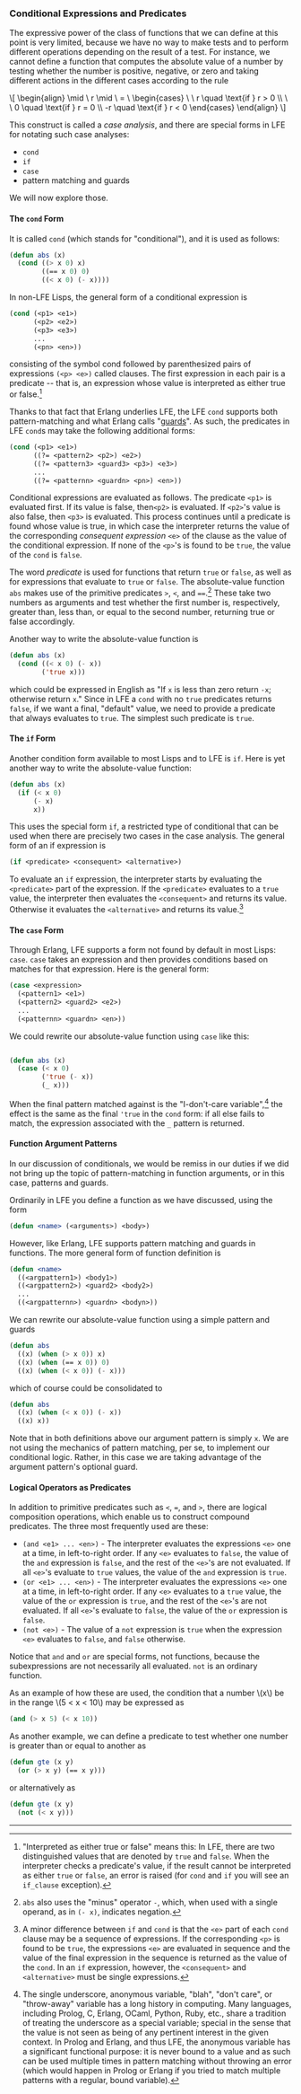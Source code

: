 ### Conditional Expressions and Predicates

The expressive power of the class of functions that we can define at this point is very limited, because we have no way to make tests and to perform different operations depending on the result of a test. For instance, we cannot define a function that computes the absolute value of a number by testing whether the number is positive, negative, or zero and taking different actions in the different cases according to the rule

\\[
\begin{align}
\mid \ r \mid \ = \ \begin{cases}
\ \ r \quad \text{if } r > 0 \\\\
\ \ 0 \quad \text{if } r = 0 \\\\
-r \quad \text{if } r < 0
\end{cases}
\end{align}
\\]

This construct is called a *case analysis*, and there are special forms in LFE for notating such case analyses:

* ``cond``
* ``if``
* ``case``
* pattern matching and guards

We will now explore those.

#### The ``cond`` Form

It is called ``cond`` (which stands for "conditional"), and it is used as follows:

```lisp
(defun abs (x)
  (cond ((> x 0) x)
        ((== x 0) 0)
        ((< x 0) (- x))))
```

In non-LFE Lisps, the general form of a conditional expression is

```lisp
(cond (<p1> <e1>)
      (<p2> <e2>)
      (<p3> <e3>)
      ...
      (<pn> <en>))
```

consisting of the symbol cond followed by parenthesized pairs of expressions ``(<p> <e>)`` called clauses. The first expression in each pair is a predicate -- that is, an expression whose value is interpreted as either true or false.[^1]

Thanks to that fact that Erlang underlies LFE, the LFE ``cond`` supports both pattern-matching and what Erlang calls "[guards](http://learnyousomeerlang.com/syntax-in-functions#guards-guards)". As such, the predicates in LFE ``cond``s may take the following additional forms:

```lisp
(cond (<p1> <e1>)
      ((?= <pattern2> <p2>) <e2>)
      ((?= <pattern3> <guard3> <p3>) <e3>)
      ...
      ((?= <patternn> <guardn> <pn>) <en>))
```

Conditional expressions are evaluated as follows. The predicate ``<p1>`` is evaluated first. If its value is false, then``<p2>`` is evaluated. If ``<p2>``'s value is also false, then ``<p3>`` is evaluated. This process continues until a predicate is found whose value is true, in which case the interpreter returns the value of the corresponding *consequent expression* ``<e>`` of the clause as the value of the conditional expression. If none of the ``<p>``'s is found to be ``true``, the value of the ``cond`` is ``false``.

The word *predicate* is used for functions that return ``true`` or ``false``, as well as for expressions that evaluate to ``true`` or ``false``. The absolute-value function ``abs`` makes use of the primitive predicates ``>``, ``<``, and ``==``.[^2] These take two numbers as arguments and test whether the first number is, respectively, greater than, less than, or equal to the second number, returning true or false accordingly.

Another way to write the absolute-value function is

```lisp
(defun abs (x)
  (cond ((< x 0) (- x))
        ('true x)))
```

which could be expressed in English as "If ``x`` is less than zero return ``-x``; otherwise return ``x``." Since in LFE a ``cond`` with no ``true`` predicates returns ``false``, if we want a final, "default" value, we need to provide a predicate that always evaluates to ``true``. The simplest such predicate is ``true``.

#### The ``if`` Form

Another condition form available to most Lisps and to LFE is ``if``. Here is yet another way to write the absolute-value function:

```lisp
(defun abs (x)
  (if (< x 0)
      (- x)
      x))
```

This uses the special form ``if``, a restricted type of conditional that can be used when there are precisely two cases in the case analysis. The general form of an if expression is

```lisp
(if <predicate> <consequent> <alternative>)
```

To evaluate an ``if`` expression, the interpreter starts by evaluating the ``<predicate>`` part of the expression. If the ``<predicate>`` evaluates to a ``true`` value, the interpreter then evaluates the ``<consequent>`` and returns its value. Otherwise it evaluates the ``<alternative>`` and returns its value.[^3]


#### The ``case`` Form

Through Erlang, LFE supports a form not found by default in most Lisps: ``case``. ``case`` takes an expression and then provides conditions based on matches for that expression. Here is the general form:

```lisp
(case <expression>
  (<pattern1> <e1>)
  (<pattern2> <guard2> <e2>)
  ...
  (<patternn> <guardn> <en>))
```

We could rewrite our absolute-value function using ``case`` like this:

```lisp

(defun abs (x)
  (case (< x 0)
        ('true (- x))
        (_ x)))
```

When the final pattern matched against is the "I-don't-care variable",[^4] the effect is the same as the final ``'true`` in the ``cond`` form: if all else fails to match, the expression associated with the ``_`` pattern is returned.

#### Function Argument Patterns

In our discussion of conditionals, we would be remiss in our duties if we did not bring up the topic of pattern-matching in function arguments, or in this case, patterns and guards.

Ordinarily in LFE you define a function as we have discussed, using the form

```lisp
(defun <name> (<arguments>) <body>)
```

However, like Erlang, LFE supports pattern matching and guards in functions. The more general form of function definition is

```lisp
(defun <name>
  ((<argpattern1>) <body1>)
  ((<argpattern2>) <guard2> <body2>)
  ...
  ((<argpatternn>) <guardn> <bodyn>))
```

We can rewrite our absolute-value function using a simple pattern and guards

```lisp
(defun abs
  ((x) (when (> x 0)) x)
  ((x) (when (== x 0)) 0)
  ((x) (when (< x 0)) (- x)))
```

which of course could be consolidated to

```lisp
(defun abs
  ((x) (when (< x 0)) (- x))
  ((x) x))
```

Note that in both definitions above our argument pattern is simply ``x``. We are not using the mechanics of pattern matching, per se, to implement our conditional logic. Rather, in this case we are taking advantage of the argument pattern's optional guard.


#### Logical Operators as Predicates

In addition to primitive predicates such as ``<``, ``=``, and ``>``, there are logical composition operations, which enable us to construct compound predicates. The three most frequently used are these:

* ``(and <e1> ... <en>)`` -
  The interpreter evaluates the expressions ``<e>`` one at a time, in left-to-right order. If any ``<e>`` evaluates to ``false``, the value of the ``and`` expression is ``false``, and the rest of the ``<e>``'s are not evaluated. If all ``<e>``'s evaluate to ``true`` values, the value of the ``and`` expression is ``true``.
* ``(or <e1> ... <en>)`` -
   The interpreter evaluates the expressions ``<e>`` one at a time, in left-to-right order. If any ``<e>`` evaluates to a ``true`` value, the value of the ``or`` expression is ``true``, and the rest of the ``<e>``'s are not evaluated. If all ``<e>``'s evaluate to ``false``, the value of the ``or`` expression is ``false``.
* ``(not <e>)`` -
  The value of a ``not`` expression is ``true`` when the expression ``<e>`` evaluates to ``false``, and ``false`` otherwise.

Notice that ``and`` and ``or`` are special forms, not functions, because the subexpressions are not necessarily all evaluated. ``not`` is an ordinary function.

As an example of how these are used, the condition that a number \\(x\\) be in the range \\(5 < x < 10\\) may be expressed as

```lisp
(and (> x 5) (< x 10))
```

As another example, we can define a predicate to test whether one number is greater than or equal to another as

```lisp
(defun gte (x y)
  (or (> x y) (== x y)))
```

or alternatively as

```lisp
(defun gte (x y)
  (not (< x y)))
```

----

[^1]: "Interpreted as either true or false" means this: In LFE, there are two distinguished values that are denoted by ``true`` and ``false``. When the interpreter checks a predicate's value, if the result cannot be interpreted as either ``true`` or ``false``, an error is raised (for ``cond`` and ``if`` you will see an ``if_clause`` exception).

[^2]: ``abs`` also uses the "minus" operator ``-``, which, when used with a single operand, as in ``(- x)``, indicates negation.

[^3]: A minor difference between ``if`` and ``cond`` is that the ``<e>`` part of each ``cond`` clause may be a sequence of expressions. If the corresponding ``<p>`` is found to be ``true``, the expressions ``<e>`` are evaluated in sequence and the value of the final expression in the sequence is returned as the value of the ``cond``. In an ``if`` expression, however, the ``<consequent>`` and ``<alternative>`` must be single expressions.

[^4]: The single underscore, anonymous variable, "blah", "don't care", or "throw-away" variable has a long history in computing. Many languages, including Prolog, C, Erlang, OCaml, Python, Ruby, etc., share a tradition of treating the underscore as a special variable; special in the sense that the value is not seen as being of any pertinent interest in the given context. In Prolog and Erlang, and thus LFE, the anonymous variable has a significant functional purpose: it is never bound to a value and as such can be used multiple times in pattern matching without throwing an error (which would happen in Prolog or Erlang if you tried to match multiple patterns with a regular, bound variable).




